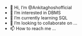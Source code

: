- 👋 Hi, I’m @Ankitaghoshofficial
- 👀 I’m interested in DBMS
- 🌱 I’m currently learning SQL
- 💞️ I’m looking to collaborate on ...
- 📫 How to reach me ...

<!---
Ankitaghoshofficial/Ankitaghoshofficial is a ✨ special ✨ repository because its `README.md` (this file) appears on your GitHub profile.
You can click the Preview link to take a look at your changes.
--->

